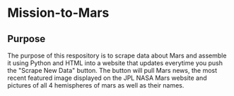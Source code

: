 # Mission-to-Mars

## Purpose
The purpose of this respository is to scrape data about Mars and assemble it using Python and HTML into a website that updates everytime you push the "Scrape New Data" button.
The button will pull Mars news, the most recent featured image displayed on the JPL NASA Mars website and pictures of all 4 hemispheres of mars as well as their names.
